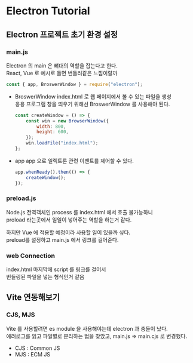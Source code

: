 # Electron Tutorial

## Electron 프로젝트 초기 환경 설정

### main.js

Electron 의 main 은 뼈대의 역할을 잡는다고 한다.  
React, Vue 로 예시로 들면 번들러같은 느낌이랄까

```javascript
const { app, BroswerWindow } = require("electron");
```

-   BroswerWindow
    index.html 로 웹 페이지에서 볼 수 있는 파일을 생성  
     응용 프로그램 창을 띄우기 위해선 BroswerWindow 를 사용해야 된다.

    ```javascript
    const createWindow = () => {
        const win = new BrowserWindow({
            width: 800,
            height: 600,
        });
        win.loadFile("index.html");
    };
    ```

-   app
    app 으로 일렉트론 관련 이벤트를 제어할 수 있다.
    ```javascript
    app.whenReady().then(() => {
        createWindow();
    });
    ```

### preload.js

Node.js 전역객체인 process 를 index.html 에서 호출 불가능하니  
proload 라는곳에서 일일이 넣어주는 역할을 하는거 같다.

하지만 Vue 에 적용할 예정이라 사용할 일이 있을까 싶다.  
preload를 설정하고 main.js 에서 링크를 걸어준다.

### web Connection

index.html 마지막에 script 를 링크를 걸어서  
번들링된 파일을 넣는 형식인거 같음

## Vite 연동해보기

### CJS, MJS

Vite 를 사용할려면 es module 을 사용해야는데 electron 과 충돌이 났다.  
에러로그를 읽고 파일별로 분리하는 법을 찾았고, main.js => main.cjs 로 변경했다.

-   CJS : Common JS
-   MJS : ECM JS
